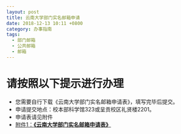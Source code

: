 ```yaml
---
layout: post
title: 云南大学部门实名邮箱申请
date: 2018-12-13 10:11 +0800
category: 办事指南
tags:
  - 部门邮箱
  - 公共邮箱
  - 邮箱
---
```


# 请按照以下提示进行办理
- 您需要自行下载《云南大学部门实名邮箱申请表》，填写完毕后提交。
- 申请提交地点：校本部科学馆323或呈贡校区礼贤楼2201。
- 申请表请见附件
- [附件1：**《云南大学部门实名邮箱申请表》**](/assets/云南大学部门实名邮箱申请表.doc)

